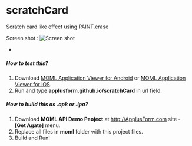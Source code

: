 # scratchCard
Scratch card like effect using PAINT.erase

Screen shot :
![Screen shot](http://applusform.github.io/scratchCard/screenShot.png)

-
##### How to test this?
1. Download [MOML Application Viewer for Android](https://play.google.com/store/apps/details?id=org.mospi.momlappviewer) or [MOML Application Viewer for iOS](http://itunes.apple.com/app/id893554325).
2. Run and type **applusform.github.io/scratchCard** in url field.

##### How to build this as .apk or .ipa?
1. Download **MOML API Demo Peoject** at <a href="http://ApplusForm.com" target="_blank">http://ApplusForm.com</a> site - **[Get Agate]** menu.
2. Replace all files in **moml** folder with this project files.
3. Build and Run!

